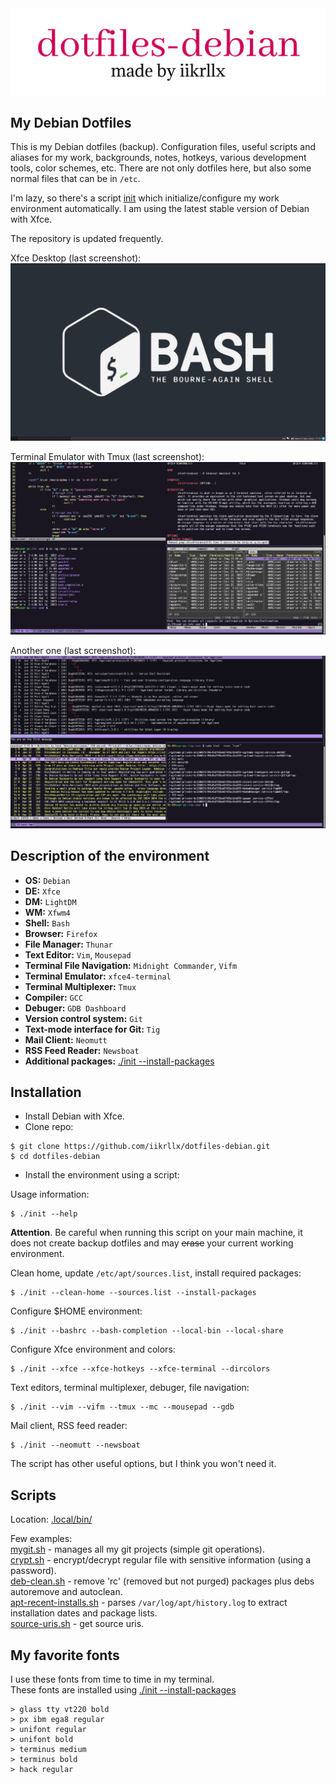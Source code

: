 <div align="center">
<img src="https://github.com/iikrllx/dotfiles-debian/blob/master/images/logo-color.png">
</div>

## My Debian Dotfiles
This is my Debian dotfiles (backup). Configuration files, useful scripts and aliases for my work, backgrounds,
notes, hotkeys, various development tools, color schemes, etc. There are not only dotfiles here, but also
some normal files that can be in ```/etc```.

I'm lazy, so there's a script [init](https://github.com/iikrllx/dotfiles-debian/blob/master/init)
which initialize/configure my work environment automatically. I am using the latest stable version
of Debian with Xfce.

The repository is updated frequently.

Xfce Desktop (last screenshot):
![screenshot](./images/example-a.png)

Terminal Emulator with Tmux (last screenshot):
![screenshot](./images/example-b.png)

Another one (last screenshot):
![screenshot](./images/example-c.png)

## Description of the environment
- <strong>OS:</strong> ```Debian```
- <strong>DE:</strong> ```Xfce```
- <strong>DM:</strong> ```LightDM```
- <strong>WM:</strong> ```Xfwm4```
- <strong>Shell:</strong> ```Bash```
- <strong>Browser:</strong> ```Firefox```
- <strong>File Manager:</strong> ```Thunar```
- <strong>Text Editor:</strong> ```Vim```, ```Mousepad```
- <strong>Terminal File Navigation:</strong> ```Midnight Commander```, ```Vifm```
- <strong>Terminal Emulator:</strong> ```xfce4-terminal```
- <strong>Terminal Multiplexer:</strong> ```Tmux```
- <strong>Compiler:</strong> ```GCC```
- <strong>Debuger:</strong> ```GDB Dashboard```
- <strong>Version control system:</strong> ```Git```
- <strong>Text-mode interface for Git:</strong> ```Tig```
- <strong>Mail Client:</strong> ```Neomutt```
- <strong>RSS Feed Reader:</strong> ```Newsboat```
- <strong>Additional packages:</strong> [./init --install-packages](https://github.com/iikrllx/dotfiles-debian/blob/master/init)

## Installation
- Install Debian with Xfce.
- Clone repo:
```
$ git clone https://github.com/iikrllx/dotfiles-debian.git
$ cd dotfiles-debian
```
- Install the environment using a script:

Usage information:
```
$ ./init --help
```
**Attention**. Be careful when running this script on your main machine, it does not create backup dotfiles and may ~~erase~~ your current working environment.

Clean home, update ```/etc/apt/sources.list```, install required packages:
```
$ ./init --clean-home --sources.list --install-packages
```

Configure $HOME environment:
```
$ ./init --bashrc --bash-completion --local-bin --local-share
```

Configure Xfce environment and colors:
```
$ ./init --xfce --xfce-hotkeys --xfce-terminal --dircolors
```

Text editors, terminal multiplexer, debuger, file navigation:
```
$ ./init --vim --vifm --tmux --mc --mousepad --gdb
```

Mail client, RSS feed reader:
```
$ ./init --neomutt --newsboat
```

The script has other useful options, but I think you won't need it.

## Scripts
Location: [.local/bin/](https://github.com/iikrllx/dotfiles-debian/blob/master/.local/bin)

Few examples:<br/>
[mygit.sh](https://github.com/iikrllx/dotfiles-debian/blob/master/.local/bin/mygit.sh) -
manages all my git projects (simple git operations).<br/>
[crypt.sh](https://github.com/iikrllx/dotfiles-debian/blob/master/.local/bin/crypt.sh) -
encrypt/decrypt regular file with sensitive information (using a password).<br/>
[deb-clean.sh](https://github.com/iikrllx/dotfiles-debian/blob/master/.local/bin/deb-clean.sh) -
remove 'rc' (removed but not purged) packages plus debs autoremove and autoclean.<br/>
[apt-recent-installs.sh](https://github.com/iikrllx/dotfiles-debian/blob/master/.local/bin/apt-recent-installs.sh) -
parses ```/var/log/apt/history.log``` to extract installation dates and package lists.<br/>
[source-uris.sh](https://github.com/iikrllx/dotfiles-debian/blob/master/.local/bin/source-uris.sh) -
get source uris.<br/>

## My favorite fonts
I use these fonts from time to time in my terminal.<br/>
These fonts are installed using [./init --install-packages](https://github.com/iikrllx/dotfiles-debian/blob/master/init)

```
> glass tty vt220 bold
> px ibm ega8 regular
> unifont regular
> unifont bold
> terminus medium
> terminus bold
> hack regular
```
